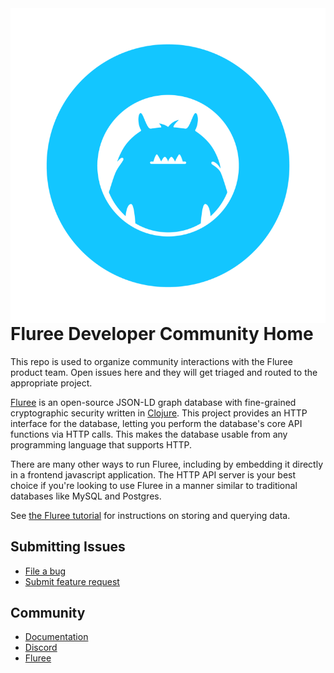 <img align="right" src="resources/images/button-safezone-blue@3x.webp">

# Fluree Developer Community Home

This repo is used to organize community interactions with the Fluree product
team. Open issues here and they will get triaged and routed to the appropriate
project.

[Fluree](https://flur.ee/) is an open-source JSON-LD graph database with
fine-grained cryptographic security written in [Clojure](https://clojure.org/).
This project provides an HTTP interface for the database, letting you perform
the database's core API functions via HTTP calls. This makes the database usable
from any programming language that supports HTTP.

There are many other ways to run Fluree, including by embedding it directly in a
frontend javascript application. The HTTP API server is your best choice if
you're looking to use Fluree in a manner similar to traditional databases like
MySQL and Postgres.

See [the Fluree
tutorial](https://next.developers.flur.ee/docs/learn/tutorial/introduction/) for
instructions on storing and querying data.

## Submitting Issues

* [File a bug](https://github.com/fluree/core/issues/new?assignees=&labels=bug&template=bug_report.md&title=%5BBUG%5D)
* [Submit feature request](https://github.com/fluree/core/issues/new?assignees=&labels=enhancement&template=feature_request.md&title=)

## Community

* [Documentation](https://next.developers.flur.ee/)
* [Discord](https://discord.com/channels/896089675511508992/908100506835120200)
* [Fluree](https://twitter.com/FlureePBC)
